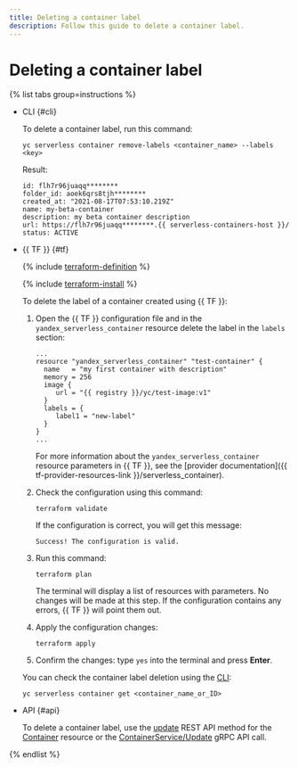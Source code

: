 ```yaml
---
title: Deleting a container label
description: Follow this guide to delete a container label.
---
```


# Deleting a container label

{% list tabs group=instructions %}

- CLI {#cli}
    
    To delete a container label, run this command:

    ```
    yc serverless container remove-labels <container_name> --labels <key>
    ```

    Result:

    ```
    id: flh7r96juaqq********
    folder_id: aoek6qrs8tjh********
    created_at: "2021-08-17T07:53:10.219Z"
    name: my-beta-container
    description: my beta container description
    url: https://flh7r96juaqq********.{{ serverless-containers-host }}/
    status: ACTIVE
    ```

- {{ TF }} {#tf}

  {% include [terraform-definition](../../_tutorials/_tutorials_includes/terraform-definition.md) %}

  {% include [terraform-install](../../_includes/terraform-install.md) %}

  To delete the label of a container created using {{ TF }}:

  1. Open the {{ TF }} configuration file and in the `yandex_serverless_container` resource delete the label in the `labels` section:
     ```hcl
     ...
     resource "yandex_serverless_container" "test-container" {
       name   = "my first container with description"
       memory = 256
       image {
          url = "{{ registry }}/yc/test-image:v1"
       }
       labels = {
          label1 = "new-label"
       }
     }
     ...
     ```

	 For more information about the `yandex_serverless_container` resource parameters in {{ TF }}, see the [provider documentation]({{ tf-provider-resources-link }}/serverless_container).

  1. Check the configuration using this command:
     ```
     terraform validate
     ```
     
     If the configuration is correct, you will get this message:
     
     ```
     Success! The configuration is valid.
     ```

  1. Run this command:
     ```
     terraform plan
     ```
  
     The terminal will display a list of resources with parameters. No changes will be made at this step. If the configuration contains any errors, {{ TF }} will point them out.

  1. Apply the configuration changes:
     ```
     terraform apply
     ```
     
  1. Confirm the changes: type `yes` into the terminal and press **Enter**.

  You can check the container label deletion using the [CLI](../../cli/):

  ```
  yc serverless container get <container_name_or_ID>
  ```

- API {#api}

  To delete a container label, use the [update](../containers/api-ref/Container/update.md) REST API method for the [Container](../containers/api-ref/Container/index.md) resource or the [ContainerService/Update](../containers/api-ref/grpc/Container/update.md) gRPC API call.

{% endlist %}